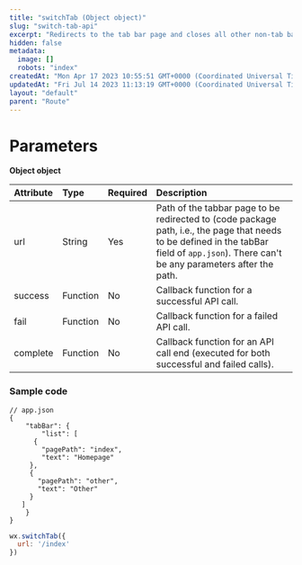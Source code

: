 ```yaml
---
title: "switchTab (Object object)"
slug: "switch-tab-api"
excerpt: "Redirects to the tab bar page and closes all other non-tab bar pages."
hidden: false
metadata: 
  image: []
  robots: "index"
createdAt: "Mon Apr 17 2023 10:55:51 GMT+0000 (Coordinated Universal Time)"
updatedAt: "Fri Jul 14 2023 11:13:19 GMT+0000 (Coordinated Universal Time)"
layout: "default"
parent: "Route"
---
```

# Parameters

**Object object**

| Attribute | Type     | Required | Description                                                                                                                                                                               |
| :-------- | :------- | :------- | :---------------------------------------------------------------------------------------------------------------------------------------------------------------------------------------- |
| url       | String   | Yes      | Path of the tabbar page to be redirected to (code package path, i.e., the page that needs to be defined in the tabBar field of `app.json`). There can't be any parameters after the path. |
| success   | Function | No       | Callback function for a successful API call.                                                                                                                                              |
| fail      | Function | No       | Callback function for a failed API call.                                                                                                                                                  |
| complete  | Function | No       | Callback function for an API call end (executed for both successful and failed calls).                                                                                                    |

### Sample code

```Text app.json
// app.json
{
	"tabBar": {
		"list": [
      {
        "pagePath": "index",
        "text": "Homepage"
     },
     {
       "pagePath": "other",
       "text": "Other"
     }
   ]
	}
}
```
```javascript page.js
wx.switchTab({
  url: '/index'
})
```
